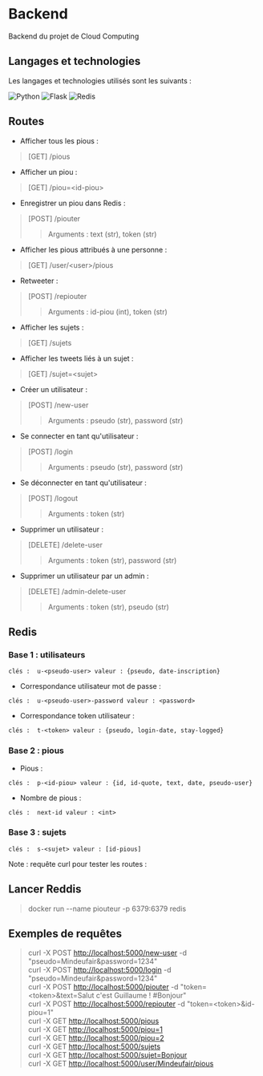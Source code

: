 # Backend

Backend du projet de Cloud Computing

## Langages et technologies

Les langages et technologies utilisés sont les suivants :

![Python](https://img.shields.io/badge/Python-3776AB?style=for-the-badge&logo=python&logoColor=white)
![Flask](https://img.shields.io/badge/Flask-000000?style=for-the-badge&logo=flask&logoColor=white)
![Redis](https://img.shields.io/badge/redis-%23DD0031.svg?&style=for-the-badge&logo=redis&logoColor=white)

## Routes

* Afficher tous les pious :

> [GET] /pious

* Afficher un piou :

> [GET] /piou=\<id-piou>

* Enregistrer un piou dans Redis :

> [POST] /piouter
>> Arguments : text (str), token (str)

* Afficher les pious attribués à une personne :

> [GET] /user/\<user>/pious

* Retweeter :

> [POST] /repiouter
>> Arguments : id-piou (int), token (str)

* Afficher les sujets :

> [GET] /sujets

* Afficher les tweets liés à un sujet :

> [GET] /sujet=\<sujet>

* Créer un utilisateur :

> [POST] /new-user
>> Arguments : pseudo (str), password (str)

* Se connecter en tant qu'utilisateur :

> [POST] /login
>> Arguments : pseudo (str), password (str)

* Se déconnecter en tant qu'utilisateur :

> [POST] /logout
>> Arguments : token (str)

* Supprimer un utilisateur :

> [DELETE] /delete-user
>> Arguments : token (str), password (str)

* Supprimer un utilisateur par un admin :

> [DELETE] /admin-delete-user
>> Arguments : token (str), pseudo (str)

## Redis

### Base 1 : utilisateurs

```none
clés :  u-<pseudo-user> valeur : {pseudo, date-inscription}
```

* Correspondance utilisateur mot de passe :

```none
clés :  u-<pseudo-user>-password valeur : <password>
```

* Correspondance token utilisateur :

```none
clés :  t-<token> valeur : {pseudo, login-date, stay-logged}
```

### Base 2 : pious

* Pious :

```none
clés :  p-<id-piou> valeur : {id, id-quote, text, date, pseudo-user}
```

* Nombre de pious :

```none
clés :  next-id valeur : <int>
```

### Base 3 : sujets

```none
clés :  s-<sujet> valeur : [id-pious]
```

Note : requête curl pour tester les routes :

## Lancer Reddis

> docker run --name piouteur -p 6379:6379 redis

## Exemples de requêtes

> curl -X POST <http://localhost:5000/new-user> -d "pseudo=Mindeufair&password=1234"  
> curl -X POST <http://localhost:5000/login> -d "pseudo=Mindeufair&password=1234"  
> curl -X POST <http://localhost:5000/piouter> -d "token=\<token>&text=Salut c'est Guillaume ! #Bonjour"  
> curl -X POST <http://localhost:5000/repiouter> -d "token=\<token>&id-piou=1"  
> curl -X GET <http://localhost:5000/pious>  
> curl -X GET <http://localhost:5000/piou=1>  
> curl -X GET <http://localhost:5000/piou=2>  
> curl -X GET <http://localhost:5000/sujets>  
> curl -X GET <http://localhost:5000/sujet=Bonjour>  
> curl -X GET <http://localhost:5000/user/Mindeufair/pious>  
